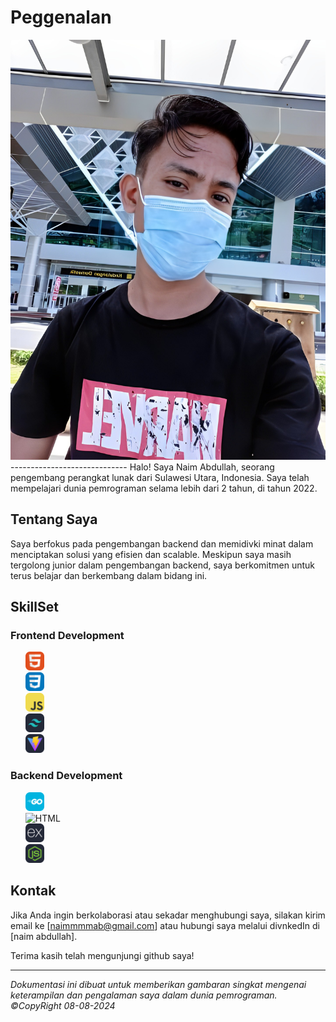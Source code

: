 # Peggenalan
<img src="./nm.jpg" alt="" />
-----------------------------
Halo! Saya Naim Abdullah, seorang pengembang perangkat lunak dari Sulawesi Utara, Indonesia. Saya telah mempelajari dunia pemrograman selama lebih dari 2 tahun, di tahun 2022.

## Tentang Saya

Saya berfokus pada pengembangan backend dan memidivki minat dalam menciptakan solusi yang efisien dan scalable. Meskipun saya masih tergolong junior dalam pengembangan backend, saya berkomitmen untuk terus belajar dan berkembang dalam bidang ini.

## SkillSet

### Frontend Development

<ul>
  <div><img src="https://github.com/tandpfun/skill-icons/blob/main/icons/HTML.svg" alt="HTML" width="30"/></div>
  <div><img src="https://github.com/tandpfun/skill-icons/blob/main/icons/CSS.svg" alt="HTML" width="30"/></div>
  <div><img src="https://github.com/tandpfun/skill-icons/blob/main/icons/JavaScript.svg" alt="HTML" width="30"/></div>
  <div><img src="https://github.com/tandpfun/skill-icons/blob/main/icons/TailwindCSS-Dark.svg" alt="HTML" width="30"/></div>
  <div><img src="https://github.com/tandpfun/skill-icons/blob/main/icons/Vite-Dark.svg" alt="HTML" width="30"/></div>
</ul>

### Backend Development

<ul>
  <div><img src="https://github.com/tandpfun/skill-icons/blob/main/icons/GoLang.svg" alt="HTML" width="30"/></div>
  <div><img src="https://github.com/tandpfun/skill-icons/blob/main/icons/Npm-Dark.svg" alt="HTML" width="30"/></div>
  <div><img src="https://github.com/tandpfun/skill-icons/blob/main/icons/ExpressJS-Dark.svg" alt="HTML" width="30"/></div>
  <div><img src="https://github.com/tandpfun/skill-icons/blob/main/icons/NodeJS-Dark.svg" alt="HTML" width="30"/></div>
</ul>

## Kontak

Jika Anda ingin berkolaborasi atau sekadar menghubungi saya, silakan kirim email ke [naimmmmab@gmail.com] atau hubungi saya melalui divnkedIn di [naim abdullah].

Terima kasih telah mengunjungi github saya!

---

*Dokumentasi ini dibuat untuk memberikan gambaran singkat mengenai keterampilan dan pengalaman saya dalam dunia pemrograman. ©CopyRight 08-08-2024*

